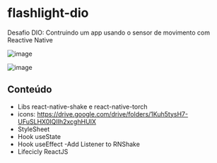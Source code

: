 # flashlight-dio

Desafio DIO: Contruindo um app usando o sensor   de movimento com Reactive Native

![image](https://user-images.githubusercontent.com/107149173/176054997-2af6ebc5-aa07-4451-8315-6989f94e4f16.png)

![image](https://user-images.githubusercontent.com/107149173/176055049-7d3bd581-1535-400e-9ab5-5cfe994c7915.png)

## Conteúdo

-  Libs react-native-shake e react-native-torch
- icons: https://drive.google.com/drive/folders/1Kuh5tysH7-UFuSLHX0IQIIh2xcghHUIX
- StyleSheet
- Hook useState
- Hook useEffect
-Add Listener to RNShake
- Lifecicly ReactJS
